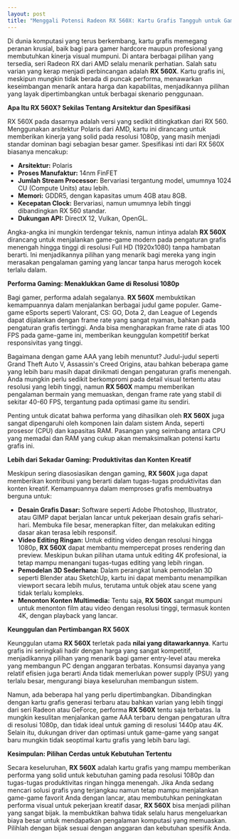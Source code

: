 ```yaml
---
layout: post
title: "Menggali Potensi Radeon RX 560X: Kartu Grafis Tangguh untuk Gaming dan Produktivitas"
---
```


Di dunia komputasi yang terus berkembang, kartu grafis memegang peranan krusial, baik bagi para gamer hardcore maupun profesional yang membutuhkan kinerja visual mumpuni. Di antara berbagai pilihan yang tersedia, seri Radeon RX dari AMD selalu menarik perhatian. Salah satu varian yang kerap menjadi perbincangan adalah **RX 560X**. Kartu grafis ini, meskipun mungkin tidak berada di puncak performa, menawarkan keseimbangan menarik antara harga dan kapabilitas, menjadikannya pilihan yang layak dipertimbangkan untuk berbagai skenario penggunaan.

**Apa Itu RX 560X? Sekilas Tentang Arsitektur dan Spesifikasi**

RX 560X pada dasarnya adalah versi yang sedikit ditingkatkan dari RX 560. Menggunakan arsitektur Polaris dari AMD, kartu ini dirancang untuk memberikan kinerja yang solid pada resolusi 1080p, yang masih menjadi standar dominan bagi sebagian besar gamer. Spesifikasi inti dari RX 560X biasanya mencakup:

*   **Arsitektur:** Polaris
*   **Proses Manufaktur:** 14nm FinFET
*   **Jumlah Stream Processor:** Bervariasi tergantung model, umumnya 1024 CU (Compute Units) atau lebih.
*   **Memori:** GDDR5, dengan kapasitas umum 4GB atau 8GB.
*   **Kecepatan Clock:** Bervariasi, namun umumnya lebih tinggi dibandingkan RX 560 standar.
*   **Dukungan API:** DirectX 12, Vulkan, OpenGL.

Angka-angka ini mungkin terdengar teknis, namun intinya adalah **RX 560X** dirancang untuk menjalankan game-game modern pada pengaturan grafis menengah hingga tinggi di resolusi Full HD (1920x1080) tanpa hambatan berarti. Ini menjadikannya pilihan yang menarik bagi mereka yang ingin merasakan pengalaman gaming yang lancar tanpa harus merogoh kocek terlalu dalam.

**Performa Gaming: Menaklukkan Game di Resolusi 1080p**

Bagi gamer, performa adalah segalanya. **RX 560X** membuktikan kemampuannya dalam menjalankan berbagai judul game populer. Game-game eSports seperti Valorant, CS: GO, Dota 2, dan League of Legends dapat dijalankan dengan frame rate yang sangat nyaman, bahkan pada pengaturan grafis tertinggi. Anda bisa mengharapkan frame rate di atas 100 FPS pada game-game ini, memberikan keunggulan kompetitif berkat responsivitas yang tinggi.

Bagaimana dengan game AAA yang lebih menuntut? Judul-judul seperti Grand Theft Auto V, Assassin's Creed Origins, atau bahkan beberapa game yang lebih baru masih dapat dinikmati dengan pengaturan grafis menengah. Anda mungkin perlu sedikit berkompromi pada detail visual tertentu atau resolusi yang lebih tinggi, namun **RX 560X** mampu memberikan pengalaman bermain yang memuaskan, dengan frame rate yang stabil di sekitar 40-60 FPS, tergantung pada optimasi game itu sendiri.

Penting untuk dicatat bahwa performa yang dihasilkan oleh **RX 560X** juga sangat dipengaruhi oleh komponen lain dalam sistem Anda, seperti prosesor (CPU) dan kapasitas RAM. Pasangan yang seimbang antara CPU yang memadai dan RAM yang cukup akan memaksimalkan potensi kartu grafis ini.

**Lebih dari Sekadar Gaming: Produktivitas dan Konten Kreatif**

Meskipun sering diasosiasikan dengan gaming, **RX 560X** juga dapat memberikan kontribusi yang berarti dalam tugas-tugas produktivitas dan konten kreatif. Kemampuannya dalam memproses grafis membuatnya berguna untuk:

*   **Desain Grafis Dasar:** Software seperti Adobe Photoshop, Illustrator, atau GIMP dapat berjalan lancar untuk pekerjaan desain grafis sehari-hari. Membuka file besar, menerapkan filter, dan melakukan editing dasar akan terasa lebih responsif.
*   **Video Editing Ringan:** Untuk editing video dengan resolusi hingga 1080p, **RX 560X** dapat membantu mempercepat proses rendering dan preview. Meskipun bukan pilihan utama untuk editing 4K profesional, ia tetap mampu menangani tugas-tugas editing yang lebih ringan.
*   **Pemodelan 3D Sederhana:** Dalam perangkat lunak pemodelan 3D seperti Blender atau SketchUp, kartu ini dapat membantu menampilkan viewport secara lebih mulus, terutama untuk objek atau scene yang tidak terlalu kompleks.
*   **Menonton Konten Multimedia:** Tentu saja, **RX 560X** sangat mumpuni untuk menonton film atau video dengan resolusi tinggi, termasuk konten 4K, dengan playback yang lancar.

**Keunggulan dan Pertimbangan RX 560X**

Keunggulan utama **RX 560X** terletak pada **nilai yang ditawarkannya**. Kartu grafis ini seringkali hadir dengan harga yang sangat kompetitif, menjadikannya pilihan yang menarik bagi gamer entry-level atau mereka yang membangun PC dengan anggaran terbatas. Konsumsi dayanya yang relatif efisien juga berarti Anda tidak memerlukan power supply (PSU) yang terlalu besar, mengurangi biaya keseluruhan membangun sistem.

Namun, ada beberapa hal yang perlu dipertimbangkan. Dibandingkan dengan kartu grafis generasi terbaru atau bahkan varian yang lebih tinggi dari seri Radeon atau GeForce, performa **RX 560X** tentu saja terbatas. Ia mungkin kesulitan menjalankan game AAA terbaru dengan pengaturan ultra di resolusi 1080p, dan tidak ideal untuk gaming di resolusi 1440p atau 4K. Selain itu, dukungan driver dan optimasi untuk game-game yang sangat baru mungkin tidak seoptimal kartu grafis yang lebih baru lagi.

**Kesimpulan: Pilihan Cerdas untuk Kebutuhan Tertentu**

Secara keseluruhan, **RX 560X** adalah kartu grafis yang mampu memberikan performa yang solid untuk kebutuhan gaming pada resolusi 1080p dan tugas-tugas produktivitas ringan hingga menengah. Jika Anda sedang mencari solusi grafis yang terjangkau namun tetap mampu menjalankan game-game favorit Anda dengan lancar, atau membutuhkan peningkatan performa visual untuk pekerjaan kreatif dasar, **RX 560X** bisa menjadi pilihan yang sangat bijak. Ia membuktikan bahwa tidak selalu harus mengeluarkan biaya besar untuk mendapatkan pengalaman komputasi yang memuaskan. Pilihlah dengan bijak sesuai dengan anggaran dan kebutuhan spesifik Anda.
